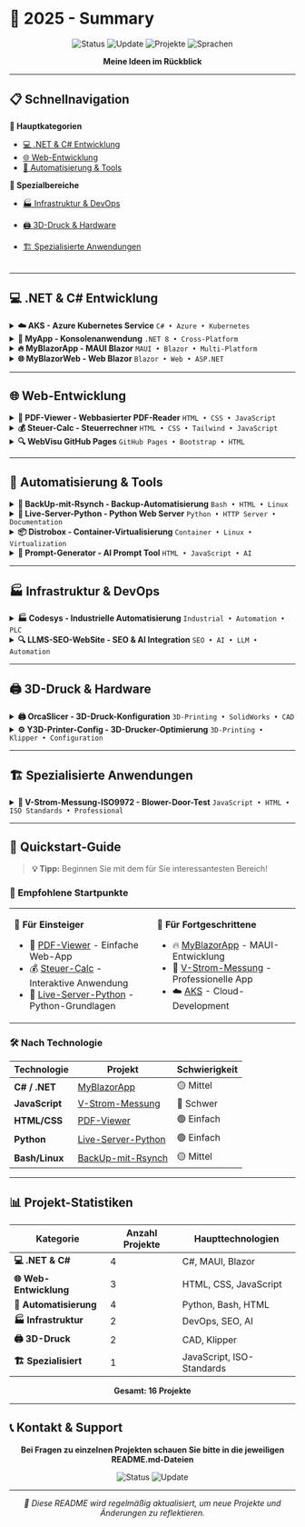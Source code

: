 # 🚀 2025 - Summary

<div align="center">

![Status](https://img.shields.io/badge/Status-Aktiv%20in%20Entwicklung-brightgreen)
![Update](https://img.shields.io/badge/Letzte%20Aktualisierung-Juli%202025-blue)
![Projekte](https://img.shields.io/badge/Projekte-15+-orange)
![Sprachen](https://img.shields.io/badge/Sprachen-C%23%20|%20JavaScript%20|%20HTML%20|%20CSS%20|%20Python-red)

**Meine Ideen im Rückblick**

</div>

---

## 📋 Schnellnavigation

<table>
    <tr>


**🎯 Hauptkategorien**
- [💻 .NET & C# Entwicklung](#-net--c-entwicklung)
- [🌐 Web-Entwicklung](#-web-entwicklung)
- [🔧 Automatisierung & Tools](#-automatisierung--tools)


**🚀 Spezialbereiche**
- [🏭 Infrastruktur & DevOps](#-infrastruktur--devops)
- [🖨️ 3D-Druck & Hardware](#-3d-druck--hardware)
- [🏗️ Spezialisierte Anwendungen](#-spezialisierte-anwendungen)



    </tr>
</table>

---

## 💻 .NET & C# Entwicklung

<details>
<summary><b>☁️ AKS - Azure Kubernetes Service</b> <code>C# • Azure • Kubernetes</code></summary>

> **Professionelle Azure Kubernetes Service Konfiguration mit C# Implementierung**

| Ressource | Beschreibung | Link |
|-----------|-------------|------|
| 📄 **AKS.cs** | C# Implementierung | [→ Öffnen](https://github.com/ydh-embedded/AKS.cs) |
| 📚 **Dokumentation** | Technische Dokumentation | [→ Öffnen](https://github.com/ydh-embedded/AKS.md) |
| 📊 **Excel Import** | Datenimport-Tools | [→ Öffnen](https://github.com/ydh-embedded//Excel%20import/) |
| 📖 **README** | Projektübersicht | [→ Öffnen](https://github.com/ydh-embedded//README.md) |

</details>

<details>
<summary><b>📱 MyApp - Konsolenanwendung</b> <code>.NET 8 • Cross-Platform</code></summary>

> **Cross-Platform Konsolenanwendung mit .NET 8 und Multi-Platform-Unterstützung**

| Ressource | Beschreibung | Link |
|-----------|-------------|------|
| 💻 **Program.cs** | Hauptprogramm | [→ Öffnen](https://github.com/ydh-embedded//App-C-Sharp/MyApp/Program.cs) |
| 📄 **Projekt** | Standard-Projektdatei | [→ Öffnen](https://github.com/ydh-embedded//App-C-Sharp/MyApp/MyApp.csproj) |
| 🌐 **Multi-Platform** | Cross-Platform-Konfiguration | [→ Öffnen](https://github.com/ydh-embedded//App-C-Sharp/MyApp/MyApp_MultiPlatform.csproj) |

</details>

<details>
<summary><b>🔥 MyBlazorApp - MAUI Blazor</b> <code>MAUI • Blazor • Multi-Platform</code></summary>

> **Moderne MAUI Blazor-Anwendung für Android, iOS, MacCatalyst, Windows und Tizen**

| Ressource | Beschreibung | Link |
|-----------|-------------|------|
| 📄 **Projekt** | Haupt-Projektdatei | [→ Öffnen](https://github.com/ydh-embedded//App-C-Sharp/MyBlazorApp/MyBlazorApp.csproj) |
| 📖 **README** | Projekt-Dokumentation | [→ Öffnen](https://github.com/ydh-embedded//App-C-Sharp/MyBlazorApp/Readme.md) |
| 🏗️ **Struktur** | Architektur-Dokumentation | [→ Öffnen](https://github.com/ydh-embedded//App-C-Sharp/MyBlazorApp/Readme-structure.md) |
| 📚 **PDF Guide** | Manjaro Linux Setup | [→ Öffnen](https://github.com/ydh-embedded//App-C-Sharp/PDF/_NET%20MAUI%20Entwicklung%20auf%20Manjaro%20Linux%20-%20Setup%20Guide.pdf) |

**🎯 Unterstützte Plattformen:**
```
✅ Android    ✅ iOS    ✅ MacCatalyst    ✅ Windows    ✅ Tizen
```

</details>

<details>
<summary><b>🌐 MyBlazorWeb - Web Blazor</b> <code>Blazor • Web • ASP.NET</code></summary>

> **Web-basierte Blazor-Anwendung mit strukturierter Dokumentation**

| Ressource | Beschreibung | Link |
|-----------|-------------|------|
| 📄 **Projekt** | Web-Projektdatei | [→ Öffnen](https://github.com/ydh-embedded//App-C-Sharp/MyBlazorWeb/MyBlazorWeb.csproj) |
| 📖 **README** | Projekt-Dokumentation | [→ Öffnen](https://github.com/ydh-embedded//App-C-Sharp/MyBlazorWeb/Readme.md) |
| 🏗️ **Struktur** | Architektur-Dokumentation | [→ Öffnen](https://github.com/ydh-embedded//App-C-Sharp/MyBlazorWeb/Readme-structure.md) |

</details>

---

## 🌐 Web-Entwicklung

<details>
<summary><b>📄 PDF-Viewer - Webbasierter PDF-Reader</b> <code>HTML • CSS • JavaScript</code></summary>

> **Moderner webbasierter PDF-Reader mit Editor-Funktionalität**

| Ressource | Beschreibung | Link |
|-----------|-------------|------|
| 🏠 **Haupt-App** | PDF-Viewer Anwendung | [→ Öffnen](https://github.com/ydh-embedded//PDF-Viewer/index.html) |
| ✏️ **Editor** | PDF-Editor Interface | [→ Öffnen](https://github.com/ydh-embedded//PDF-Viewer/edit.html) |
| 🔄 **Alternative** | Alternative Version | [→ Öffnen](https://github.com/ydh-embedded//PDF-Viewer/index_I.html) |
| 🎨 **Styling** | CSS-Stylesheets | [→ Öffnen](https://github.com/ydh-embedded//PDF-Viewer/style/styles-v4.css) |

</details>

<details>
<summary><b>💰 Steuer-Calc - Steuerrechner</b> <code>HTML • CSS • Tailwind • JavaScript</code></summary>

> **Professioneller Steuer- und Krankenversicherungsrechner mit moderner UI**

| Ressource | Beschreibung | Link |
|-----------|-------------|------|
| 🧮 **Rechner** | Aktuelle Anwendung | [→ Öffnen](https://github.com/ydh-embedded//steuer-calc/steuer_kv_rechner.html) |
| 📖 **README** | Projekt-Dokumentation | [→ Öffnen](https://github.com/ydh-embedded//steuer-calc/README.md) |
| 🎨 **Custom CSS** | Eigene Styles | [→ Öffnen](https://github.com/ydh-embedded//steuer-calc/styles/style.css) |
| 🎨 **Tailwind** | Tailwind CSS | [→ Öffnen](https://github.com/ydh-embedded//steuer-calc/styles/tailwind.css) |
| 📁 **Versionshistorie** | Archiv-Versionen | [→ Öffnen](https://github.com/ydh-embedded//steuer-calc/archiv/) |

**📊 Verfügbare Versionen:**
```
v2 → v3 → v4 → v5 → Aktuelle Version
```

</details>

<details>
<summary><b>🔍 WebVisu GitHub Pages</b> <code>GitHub Pages • Bootstrap • HTML</code></summary>

> **Professionelle GitHub Pages Website mit Bootstrap-Framework**

| Ressource | Beschreibung | Link |
|-----------|-------------|------|
| 🏠 **Website** | Haupt-Website | [→ Öffnen](https://github.com/ydh-embedded//webvisu.github.io/index.html) |
| 🎨 **Bootstrap** | CSS-Framework | [→ Öffnen](https://github.com/ydh-embedded//webvisu.github.io/css/) |
| 📖 **README** | Projekt-Dokumentation | [→ Öffnen](https://github.com/ydh-embedded//webvisu.github.io/README.md) |

</details>

---

## 🔧 Automatisierung & Tools

<details>
<summary><b>💾 BackUp-mit-Rsynch - Backup-Automatisierung</b> <code>Bash • HTML • Linux</code></summary>

> **Automatisierte Backup-Lösung mit Rsync und Web-Interface**

| Ressource | Beschreibung | Link |
|-----------|-------------|------|
| 📚 **Dokumentation** | Technische Dokumentation | [→ Öffnen](https://github.com/ydh-embedded//BackUp-mit-Rsynch/doc.md) |
| 🌐 **Web-Interface** | Browser-basierte Oberfläche | [→ Öffnen](https://github.com/ydh-embedded//BackUp-mit-Rsynch/index.html) |
| 💿 **Externe HDD** | Festplatten-Konfiguration | [→ Öffnen](https://github.com/ydh-embedded//BackUp-mit-Rsynch/externe%20Festplatte/) |
| ⚙️ **System-Config** | Laufendes System | [→ Öffnen](https://github.com/ydh-embedded//BackUp-mit-Rsynch/laufendes%20System/) |

**🔧 Konfigurationsdateien:**
- `fstab.config` - Systemkonfiguration
- `fstab.md` - Dokumentation
- `terminal-history.md` - Befehlshistorie

</details>

<details>
<summary><b>🐍 Live-Server-Python - Python Web Server</b> <code>Python • HTTP Server • Documentation</code></summary>

> **Python-basierter Live-Server mit umfassender Dokumentation**

| Ressource | Beschreibung | Link |
|-----------|-------------|------|
| 📖 **README** | Projekt-Dokumentation | [→ Öffnen](https://github.com/ydh-embedded//Live-Server-python/Readme.md) |
| 📚 **PDF-Guide** | Detaillierte Anleitung | [→ Öffnen](https://github.com/ydh-embedded//Live-Server-python/PDF/Python%20Live%20Server%20Anleitung.pdf) |
| 🔄 **Version 1** | Erste Implementation | [→ Öffnen](https://github.com/ydh-embedded//Live-Server-python/v1/) |

</details>

<details>
<summary><b>📦 Distrobox - Container-Virtualisierung</b> <code>Container • Linux • Virtualization</code></summary>

> **Container-Virtualisierung mit Distrobox für isolierte Entwicklungsumgebungen**

| Ressource | Beschreibung | Link |
|-----------|-------------|------|
| 📖 **README** | Projekt-Dokumentation | [→ Öffnen](https://github.com/ydh-embedded//distrobox/README.md) |
| 🎨 **Styling** | CSS-Datei | [→ Öffnen](https://github.com/ydh-embedded//distrobox/style.css) |
| 🖼️ **Screenshots** | Projekt-Bilder | [→ Öffnen](https://github.com/ydh-embedded//distrobox/screen/ships.webp) |

</details>

<details>
<summary><b>🤖 Prompt-Generator - AI Prompt Tool</b> <code>HTML • JavaScript • AI</code></summary>

> **AI-Prompt-Generator für Coding-Projekte mit benutzerfreundlicher Oberfläche**

| Ressource | Beschreibung | Link |
|-----------|-------------|------|
| 🔧 **Generator** | Prompt-Generator Tool | [→ Öffnen](https://github.com/ydh-embedded//Prombt-Generator/coding_prompt_generator.html) |

</details>

---

## 🏭 Infrastruktur & DevOps

<details>
<summary><b>🏭 Codesys - Industrielle Automatisierung</b> <code>Industrial • Automation • PLC</code></summary>

> **Industrielle Automatisierungslösung mit Codesys für SPS-Programmierung**

| Ressource | Beschreibung | Link |
|-----------|-------------|------|
| 📖 **README** | Projekt-Dokumentation | [→ Öffnen](https://github.com/ydh-embedded//codesys/README.md) |
| 📜 **Lizenz** | Lizenzinformationen | [→ Öffnen](https://github.com/ydh-embedded//codesys/LICENSE) |

</details>

<details>
<summary><b>🔍 LLMS-SEO-WebSite - SEO & AI Integration</b> <code>SEO • AI • LLM • Automation</code></summary>

> **SEO-Optimierung mit AI-Integration und Automatisierungs-Projekten**

| Ressource | Beschreibung | Link |
|-----------|-------------|------|
| 📄 **LLMS Config** | KI-Konfiguration | [→ Öffnen](https://github.com/ydh-embedded//LLMS-SEO-WebSite/llms.txt) |
| 🤖 **Automatisierung** | Automatisierungs-Projekte | [→ Öffnen](https://github.com/ydh-embedded//LLMS-SEO-WebSite/llms_txt_automation_projects.md) |
| 📖 **README** | Projekt-Dokumentation | [→ Öffnen](https://github.com/ydh-embedded//LLMS-SEO-WebSite/README.md) |

</details>

---

## 🖨️ 3D-Druck & Hardware

<details>
<summary><b>🖨️ OrcaSlicer - 3D-Druck-Konfiguration</b> <code>3D-Printing • SolidWorks • CAD</code></summary>

> **Professionelle 3D-Druck-Konfiguration mit SolidWorks-Modellen**

| Ressource | Beschreibung | Link |
|-----------|-------------|------|
| 📖 **README** | Projekt-Dokumentation | [→ Öffnen](https://github.com/ydh-embedded//OrcaSlicer/README.md) |
| 🖼️ **Screenshots** | Projekt-Bilder | [→ Öffnen](https://github.com/ydh-embedded//OrcaSlicer/screen/) |
| 🔧 **3D-Modelle** | SolidWorks-Dateien | [→ Öffnen](https://github.com/ydh-embedded//OrcaSlicer/solidworks%20-3ds/solidworks/) |

**🎯 Projekt-Beispiele:**
- 🚪 Kühlraumtür-Scharnier
- 🔧 Kühltheken-Griff

</details>

<details>
<summary><b>⚙️ Y3D-Printer-Config - 3D-Drucker-Optimierung</b> <code>3D-Printing • Klipper • Configuration</code></summary>

> **Professionelle 3D-Drucker-Konfiguration mit Sicherheits-Optimierungen**

| Ressource | Beschreibung | Link |
|-----------|-------------|------|
| ⚙️ **Aktuelle Config** | v3-print.cfg | [→ Öffnen](https://github.com/ydh-embedded//y3d-Printer-config-Optimierung/v3-print.cfg) |
| 🛡️ **Sicherheit** | Sicherheits-Dokumentation | [→ Öffnen](https://github.com/ydh-embedded//y3d-Printer-config-Optimierung/v3-doc-safety.md) |
| 📚 **Dokumentation** | Technische Dokumentation | [→ Öffnen](https://github.com/ydh-embedded//y3d-Printer-config-Optimierung/v3-print.md) |
| 💾 **Backup** | Backup-Konfiguration | [→ Öffnen](https://github.com/ydh-embedded//y3d-Printer-config-Optimierung/BackUp-Print.cfg) |

**📈 Versions-Historie:**
```
v1 → v2 → v3 (Aktuelle Version mit Sicherheits-Features)
```

</details>

---

## 🏗️ Spezialisierte Anwendungen

<details>
<summary><b>🏢 V-Strom-Messung-ISO9972 - Blower-Door-Test</b> <code>JavaScript • HTML • ISO Standards • Professional</code></summary>

> **🎯 Professionelle Blower-Door-Test-Anwendung nach ISO 9972 Standard**
> 
> Eine umfassende Web-Anwendung für Luftdichtheitsmessungen mit modernem JavaScript-Framework

### 📋 Haupt-Anwendung
| Ressource | Beschreibung | Link |
|-----------|-------------|------|
| 🏠 **Haupt-App** | Blower-Door-Messung | [→ Öffnen](https://github.com/ydh-embedded/V-Strom-Messung-ISO9972-html.git/index.html) |
| 📖 **README** | Projekt-Dokumentation | [→ Öffnen](https://github.com/ydh-embedded/V-Strom-Messung-ISO9972-html.git/Readme.md) |
| 🎨 **Styling** | CSS-Stylesheets | [→ Öffnen](https://github.com/ydh-embedded/V-Strom-Messung-ISO9972-html/blob/main/styles/style.css) |

### ⚙️ JavaScript-Module
| Modul | Funktionalität | Link |
|-------|---------------|------|
| 📱 **app.js** | Hauptlogik der Anwendung | [→ Öffnen](https://github.com/ydh-embedded//V-Strom-Messung-ISO9972-html/js/app.js) |
| 📊 **chart.js** | Diagramm-Funktionalität | [→ Öffnen](https://github.com/ydh-embedded//V-Strom-Messung-ISO9972-html/js/chart.js) |
| 📏 **measurement.js** | Messdaten-Verarbeitung | [→ Öffnen](https://github.com/ydh-embedded//V-Strom-Messung-ISO9972-html/js/measurement.js) |
| 📋 **protocol.js** | Protokoll-Generierung | [→ Öffnen](https://github.com/ydh-embedded//V-Strom-Messung-ISO9972-html/js/protocol.js) |
| 🌤️ **weather.js** | Wetter-Integration | [→ Öffnen](https://github.com/ydh-embedded//V-Strom-Messung-ISO9972-html/js/weather.js) |
| 📤 **export.js** | Daten-Export | [→ Öffnen](https://github.com/ydh-embedded//V-Strom-Messung-ISO9972-html/js/export.js) |
| ⌨️ **keyboard-navigation.js** | Tastatur-Navigation | [→ Öffnen](https://github.com/ydh-embedded//V-Strom-Messung-ISO9972-html/js/keyboard-navigation.js) |

### 📋 Protokoll-System
| Ressource | Beschreibung | Link |
|-----------|-------------|------|
| 📋 **Protokoll-Seite** | Protokoll-Interface | [→ Öffnen](https://github.com/ydh-embedded//V-Strom-Messung-ISO9972-html/sites/protocol.html) |
| 🖨️ **Print CSS** | Druck-Stylesheet | [→ Öffnen](https://github.com/ydh-embedded//V-Strom-Messung-ISO9972-html/sites/protocol_style/print.css) |
| 🎨 **Scope Style** | Bereichs-Styling | [→ Öffnen](https://github.com/ydh-embedded//V-Strom-Messung-ISO9972-html/sites/protocol_style/scope_style.css) |
| 🖼️ **Header-Bilder** | Grafische Elemente | [→ Öffnen](https://github.com/ydh-embedded//V-Strom-Messung-ISO9972-html/sites/pictures/Header_background.png) |

### 🔧 Entwicklung & Archiv
| Bereich | Beschreibung | Link |
|---------|-------------|------|
| 📁 **Archiv** | Entwicklungsversionen | [→ Öffnen](https://github.com/ydh-embedded//V-Strom-Messung-ISO9972-html/archiv/) |
| 🔍 **Diagnose** | Debug-Tools | [→ Öffnen](https://github.com/ydh-embedded//V-Strom-Messung-ISO9972-html/js/diagnose.html) |

**🎯 Hauptfunktionen:**
- ✅ ISO 9972 konforme Messungen
- ✅ Automatische Protokoll-Generierung
- ✅ Echtzeit-Diagramme
- ✅ Wetter-Integration
- ✅ Tastatur-Navigation
- ✅ PDF-Export-Funktionalität

</details>

---

## 🚀 Quickstart-Guide

> **💡 Tipp:** Beginnen Sie mit dem für Sie interessantesten Bereich!

### 🎯 Empfohlene Startpunkte

<table>
<tr>
<td width="50%">

**🔰 Für Einsteiger**
- 📄 [PDF-Viewer](./PDF-Viewer/) - Einfache Web-App
- 💰 [Steuer-Calc](./steuer-calc/) - Interaktive Anwendung
- 🐍 [Live-Server-Python](./Live-Server-python/) - Python-Grundlagen

</td>
<td width="50%">

**🚀 Für Fortgeschrittene**
- 🔥 [MyBlazorApp](./App-C-Sharp/MyBlazorApp/) - MAUI-Entwicklung
- 🏢 [V-Strom-Messung](./V-Strom-Messung-ISO9972-html/) - Professionelle App
- ☁️ [AKS](./AKS/) - Cloud-Development

</td>
</tr>
</table>

### 🛠️ Nach Technologie

| Technologie | Projekt | Schwierigkeit |
|-------------|---------|---------------|
| **C# / .NET** | [MyBlazorApp](./App-C-Sharp/MyBlazorApp/) | 🟡 Mittel |
| **JavaScript** | [V-Strom-Messung](./V-Strom-Messung-ISO9972-html/) | 🔴 Schwer |
| **HTML/CSS** | [PDF-Viewer](./PDF-Viewer/) | 🟢 Einfach |
| **Python** | [Live-Server-Python](./Live-Server-python/) | 🟢 Einfach |
| **Bash/Linux** | [BackUp-mit-Rsynch](./BackUp-mit-Rsynch/) | 🟡 Mittel |

---

## 📊 Projekt-Statistiken

<div align="center">

| Kategorie | Anzahl Projekte | Haupttechnologien |
|-----------|-----------------|------------------|
| **💻 .NET & C#** | 4 | C#, MAUI, Blazor |
| **🌐 Web-Entwicklung** | 3 | HTML, CSS, JavaScript |
| **🔧 Automatisierung** | 4 | Python, Bash, HTML |
| **🏭 Infrastruktur** | 2 | DevOps, SEO, AI |
| **🖨️ 3D-Druck** | 2 | CAD, Klipper |
| **🏗️ Spezialisiert** | 1 | JavaScript, ISO-Standards |

**Gesamt: 16 Projekte**

</div>

---

## 📞 Kontakt & Support

<div align="center">

**Bei Fragen zu einzelnen Projekten schauen Sie bitte in die jeweiligen README.md-Dateien**

![Status](https://img.shields.io/badge/Status-🟢%20Aktiv%20in%20Entwicklung-brightgreen)
![Update](https://img.shields.io/badge/Letzte%20Aktualisierung-📅%20Juli%202025-blue)

---

*📝 Diese README wird regelmäßig aktualisiert, um neue Projekte und Änderungen zu reflektieren.*

</div>